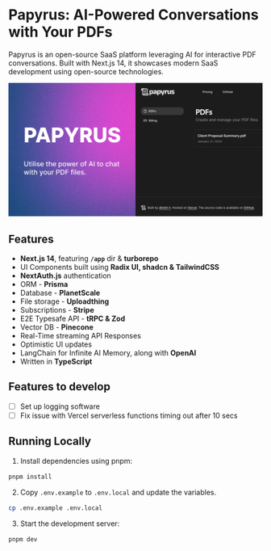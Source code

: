 # Papyrus: AI-Powered Conversations with Your PDFs

Papyrus is an open-source SaaS platform leveraging AI for interactive PDF conversations. Built with Next.js 14, it showcases modern SaaS development using open-source technologies.

![Project Image](https://github.com/dimitri-t/papyrus/blob/main/public/thumbnail.png)

## Features

- **Next.js 14**, featuring **`/app`** dir & **turborepo**
- UI Components built using **Radix UI, shadcn & TailwindCSS**
- **NextAuth.js** authentication
- ORM - **Prisma**
- Database - **PlanetScale**
- File storage - **Uploadthing**
- Subscriptions - **Stripe**
- E2E Typesafe API - **tRPC & Zod**
- Vector DB - **Pinecone**
- Real-Time streaming API Responses
- Optimistic UI updates
- LangChain for Infinite AI Memory, along with **OpenAI**
- Written in **TypeScript**

## Features to develop

- [ ] Set up logging software
- [ ] Fix issue with Vercel serverless functions timing out after 10 secs

## Running Locally

1. Install dependencies using pnpm:

```sh
pnpm install
```

2. Copy `.env.example` to `.env.local` and update the variables.

```sh
cp .env.example .env.local
```

3. Start the development server:

```sh
pnpm dev
```
